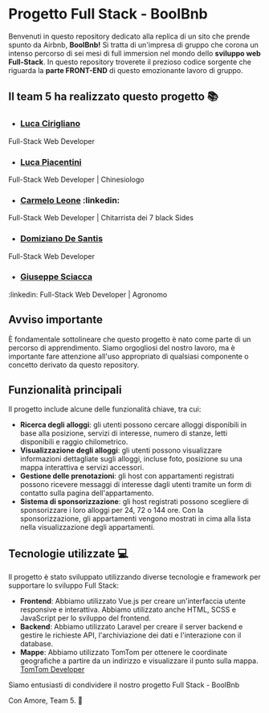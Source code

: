 # Progetto Full Stack - BoolBnb

Benvenuti in questo repository dedicato alla replica di un sito che prende spunto da Airbnb, **BoolBnb!** Si tratta di un'impresa di gruppo che corona un intenso percorso di sei mesi di full immersion nel mondo dello **sviluppo web Full-Stack**. In questo repository troverete il prezioso codice sorgente che riguarda la **parte FRONT-END** di questo emozionante lavoro di gruppo.

## Il team 5 ha realizzato questo progetto 📚
-  ### [Luca Cirigliano](https://www.linkedin.com/in/luca-cirigliano/)
 Full-Stack Web Developer
-  ### [Luca Piacentini](https://www.linkedin.com/in/lucapiacentini/) 
 Full-Stack Web Developer | Chinesiologo
-  ### [Carmelo Leone](https://www.linkedin.com/in/leonecarmelo/) :linkedin:
 Full-Stack Web Developer | Chitarrista dei 7 black Sides
-  ### [Domiziano De Santis](https://www.linkedin.com/in/domizianodesantis/) 
 Full-Stack Web Developer
-  ### [Giuseppe Sciacca](https://www.linkedin.com/in/giuseppe-s-b43079167/)
  :linkedin:
 Full-Stack Web Developer | Agronomo

## Avviso importante
È fondamentale sottolineare che questo progetto è nato come parte di un percorso di apprendimento. Siamo orgogliosi del nostro lavoro, ma è importante fare attenzione all'uso appropriato di qualsiasi componente o concetto derivato da questo repository.

## Funzionalità principali

Il progetto include alcune delle funzionalità chiave, tra cui:

- **Ricerca degli alloggi**: gli utenti possono cercare alloggi disponibili in base alla posizione, servizi di interesse, numero di stanze, letti disponibili e raggio chilometrico.
- **Visualizzazione degli alloggi**: gli utenti possono visualizzare informazioni dettagliate sugli alloggi, incluse foto, posizione su una mappa interattiva e servizi accessori.
- **Gestione delle prenotazioni**: gli host con appartamenti registrati possono ricevere messaggi di interesse dagli utenti tramite un form di contatto sulla pagina dell'appartamento.
- **Sistema di sponsorizzazione**: gli host registrati possono scegliere di sponsorizzare i loro alloggi per 24, 72 o 144 ore. Con la sponsorizzazione, gli appartamenti vengono mostrati in cima alla lista nella visualizzazione degli appartamenti.

## Tecnologie utilizzate 💻

Il progetto è stato sviluppato utilizzando diverse tecnologie e framework per supportare lo sviluppo Full Stack:

- **Frontend**: Abbiamo utilizzato Vue.js per creare un'interfaccia utente responsive e interattiva. Abbiamo utilizzato anche HTML, SCSS e JavaScript per lo sviluppo del frontend.
- **Backend**: Abbiamo utilizzato Laravel per creare il server backend e gestire le richieste API, l'archiviazione dei dati e l'interazione con il database.
- **Mappe**: Abbiamo utilizzato TomTom per ottenere le coordinate geografiche a partire da un indirizzo e visualizzare il punto sulla mappa. [TomTom Developer](https://developer.tomtom.com/)

Siamo entusiasti di condividere il nostro progetto Full Stack - BoolBnb

Con Amore,
Team 5.
🌱
